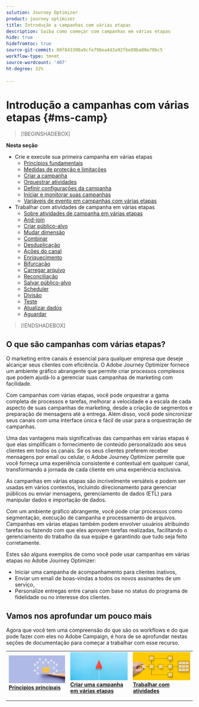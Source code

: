 ```yaml
---
solution: Journey Optimizer
product: journey optimizer
title: Introdução a campanhas com várias etapas
description: Saiba como começar com campanhas em várias etapas
hide: true
hidefromtoc: true
source-git-commit: 00f843300a9cfe798ea4d3a92fbe89ba80e70bc5
workflow-type: tm+mt
source-wordcount: '407'
ht-degree: 32%

---
```



# Introdução a campanhas com várias etapas {#ms-camp}


>[!BEGINSHADEBOX]

**Nesta seção**

* Crie e execute sua primeira campanha em várias etapas
   * [Princípios fundamentais](gs-campaign-creation.md)
   * [Medidas de proteção e limitações](guardrails.md)
   * [Criar a campanha](create-ms-campaign.md)
   * [Orquestrar atividades](orchestrate-activities.md)
   * [Definir configurações da campanha](ms-campaign-settings.md)
   * [Iniciar e monitorar suas campanhas](start-monitor-campaigns.md)
   * [Variáveis de evento em campanhas com várias etapas](event-variables.md)
* Trabalhar com atividades de campanha em várias etapas
   * [Sobre atividades de campanha em várias etapas](activities/about-activities.md)
   * [And-join](activities/and-join.md)
   * [Criar público-alvo](activities/build-audience.md)
   * [Mudar dimensão](activities/change-dimension.md)
   * [Combinar](activities/combine.md)
   * [Desduplicação](activities/deduplication.md)
   * [Ações do canal](activities/channels.md)
   * [Enriquecimento](activities/enrichment.md)
   * [Bifurcação](activities/fork.md)
   * [Carregar arquivo](activities/load-file.md)
   * [Reconciliação](activities/reconciliation.md)
   * [Salvar público-alvo](activities/save-audience.md)
   * [Scheduler](activities/scheduler.md)
   * [Divisão](activities/split.md)
   * [Teste](activities/test.md)
   * [Atualizar dados](activities/update-data.md)
   * [Aguardar](activities/wait.md)

>[!ENDSHADEBOX]


## O que são campanhas com várias etapas?

O marketing entre canais é essencial para qualquer empresa que deseje alcançar seus clientes com eficiência. O Adobe Journey Optimizer fornece um ambiente gráfico abrangente que permite criar processos complexos que podem ajudá-lo a gerenciar suas campanhas de marketing com facilidade.

Com campanhas com várias etapas, você pode orquestrar a gama completa de processos e tarefas, melhorar a velocidade e a escala de cada aspecto de suas campanhas de marketing, desde a criação de segmentos e preparação de mensagens até a entrega. Além disso, você pode sincronizar seus canais com uma interface única e fácil de usar para a orquestração de campanhas.

Uma das vantagens mais significativas das campanhas em várias etapas é que elas simplificam o fornecimento de conteúdo personalizado aos seus clientes em todos os canais. Se os seus clientes preferem receber mensagens por email ou celular, o Adobe Journey Optimizer permite que você forneça uma experiência consistente e contextual em qualquer canal, transformando a jornada de cada cliente em uma experiência exclusiva.

As campanhas em várias etapas são incrivelmente versáteis e podem ser usadas em vários contextos, incluindo direcionamento para gerenciar públicos ou enviar mensagens, gerenciamento de dados (ETL) para manipular dados e importação de dados.

Com um ambiente gráfico abrangente, você pode criar processos como segmentação, execução de campanha e processamento de arquivos. Campanhas em várias etapas também podem envolver usuários atribuindo tarefas ou fazendo com que eles aprovem tarefas realizadas, facilitando o gerenciamento do trabalho da sua equipe e garantindo que tudo seja feito corretamente.

Estes são alguns exemplos de como você pode usar campanhas em várias etapas no Adobe Journey Optimizer:

* Iniciar uma campanha de acompanhamento para clientes inativos,
* Enviar um email de boas-vindas a todos os novos assinantes de um serviço,
* Personalize entregas entre canais com base no status do programa de fidelidade ou no interesse dos clientes.


## Vamos nos aprofundar um pouco mais

Agora que você tem uma compreensão do que são os workflows e do que pode fazer com eles no Adobe Campaign, é hora de se aprofundar nestas seções de documentação para começar a trabalhar com esse recurso.

<table style="table-layout:fixed"><tr style="border: 0;">
<td>
<a href="gs-campaign-creation.md">
<img alt="Acessar e gerenciar fluxos de trabalho" src="assets/do-not-localize/workflow-access.jpeg">
</a>
<div>
<a href="gs-campaign-creation.md"><strong>Princípios principais</strong></a>
</div>
<p>
</td>
<td>
<a href="create-ms-campaign.md">
<img alt="Lead" src="assets/do-not-localize/workflow-create.jpeg">
</a>
<div><a href="create-ms-campaign.md"><strong>Criar uma campanha em várias etapas</strong>
</div>
<p>
</td>
<td>
<a href="activities/about-activities.md">
<img alt="Pouco frequente" src="assets/do-not-localize/workflow-activities.jpeg">
</a>
<div>
<a href="activities/about-activities.md"><strong>Trabalhar com atividades</strong></a>
</div>
<p></td>
</tr></table>
